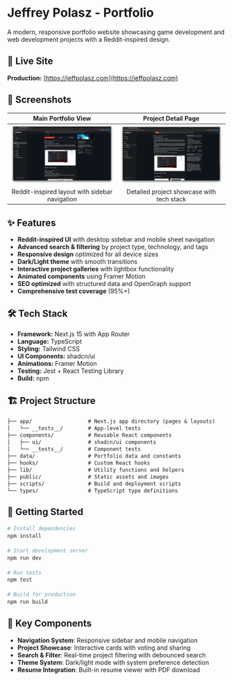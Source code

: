 # Jeffrey Polasz - Portfolio

A modern, responsive portfolio website showcasing game development and web development projects with a Reddit-inspired design.

## 🚀 Live Site

**Production:** [https://jeffpolasz.com](https://jeffpolasz.com)

## 📸 Screenshots

|                     Main Portfolio View                     |                     Project Detail Page                     |
| :---------------------------------------------------------: | :---------------------------------------------------------: |
| ![Main Portfolio](public/jeffrey-polasz-portfolio/Main.png) | ![Project Detail](public/jeffrey-polasz-portfolio/Post.png) |
|       Reddit-inspired layout with sidebar navigation        |          Detailed project showcase with tech stack          |

## ✨ Features

- **Reddit-inspired UI** with desktop sidebar and mobile sheet navigation
- **Advanced search & filtering** by project type, technology, and tags
- **Responsive design** optimized for all device sizes
- **Dark/Light theme** with smooth transitions
- **Interactive project galleries** with lightbox functionality
- **Animated components** using Framer Motion
- **SEO optimized** with structured data and OpenGraph support
- **Comprehensive test coverage** (95%+)

## 🛠️ Tech Stack

- **Framework:** Next.js 15 with App Router
- **Language:** TypeScript
- **Styling:** Tailwind CSS
- **UI Components:** shadcn/ui
- **Animations:** Framer Motion
- **Testing:** Jest + React Testing Library
- **Build:** npm

## 🏗️ Project Structure

```
├── app/                  # Next.js app directory (pages & layouts)
│   └── __tests__/        # App-level tests
├── components/           # Reusable React components
│   ├── ui/               # shadcn/ui components
│   └── __tests__/        # Component tests
├── data/                 # Portfolio data and constants
├── hooks/                # Custom React hooks
├── lib/                  # Utility functions and helpers
├── public/               # Static assets and images
├── scripts/              # Build and deployment scripts
└── types/                # TypeScript type definitions
```

## 🚀 Getting Started

```bash
# Install dependencies
npm install

# Start development server
npm run dev

# Run tests
npm test

# Build for production
npm run build
```

## 📱 Key Components

- **Navigation System**: Responsive sidebar and mobile navigation
- **Project Showcase**: Interactive cards with voting and sharing
- **Search & Filter**: Real-time project filtering with debounced search
- **Theme System**: Dark/light mode with system preference detection
- **Resume Integration**: Built-in resume viewer with PDF download
